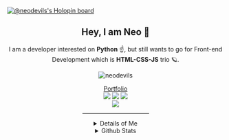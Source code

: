 [![@neodevils's Holopin board](https://holopin.me/neodevils)](https://holopin.io/@neodevils)

<div align="center">
    <h2>Hey, I am Neo 👋</h2>
    <p>
        I am a developer interested on <strong>Python</strong> ☝️, but still wants to go for Front-end Development which is <strong>HTML-CSS-JS</strong> trio 🪐.<br>
	<p> <img src="https://komarev.com/ghpvc/?username=neodevils&label=Profile%20Views&color=ff6e6e&style=flat-square" alt="neodevils" /> </p>
        <a href="https://neoaichan.me/" target="_blank" style="text-decoration: underline">Portfolio</a><br>
		<img src="https://img.shields.io/badge/-HTML-ffa657?style=for-the-badge&logo=html5&logoColor=ffa657&labelColor=282828">
		<img src="https://img.shields.io/badge/-CSS-8fbcff?style=for-the-badge&logo=css3&logoColor=8fbcff&labelColor=282828">
		<img src="https://img.shields.io/badge/-Javascript-F0DB4F?style=for-the-badge&logo=javascript&logoColor=F0DB4F&labelColor=282828"><br>
		<img src="https://img.shields.io/badge/-Python-FFE873?style=for-the-badge&logo=python&logoColor=FFE873&labelColor=282828">
    </p>
    <hr width="155px">
	<details>
        <summary>Details of Me</summary><br>
        I 💗 to code anything about Python, cause I got interest on it.<br><br>
  		Even thought I am new to it.<br>
		And slow to compared to other programming languages.<br><br>
		I still <strong>love</strong> it.
		<hr width="155px">
	</details>
    <details>
        <summary>Github Stats</summary><br>
        <img src="https://github-readme-stats.vercel.app/api?username=Neodevils&count_private=true&show_icons=true&include_all_commits=true&hide_border=true&count_private=true&text_color=d7dce8&title_color=8fbcff&icon_color=8fbcff&bg_color=1b1f27&border_radius=8&disable_animations=false&hide_title=true&line_height=29px" width="420px">
        <img src="https://github-readme-stats.vercel.app/api/top-langs/?username=Neodevils&hide_border=true&layout=compact&text_color=dddddd&bg_color=1b1f27&border_radius=8&hide_title=true" width="420px">
    </details>
</div>
